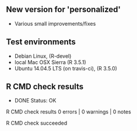 ## New version for 'personalized'

* Various small improvements/fixes

## Test environments

* Debian Linux, (R-devel)
* local Mac OSX Sierra (R 3.5.1)
* Ubuntu 14.04.5 LTS (on travis-ci), (R 3.5.0)

## R CMD check results

* DONE
Status: OK



R CMD check results
0 errors | 0 warnings | 0 notes

R CMD check succeeded
